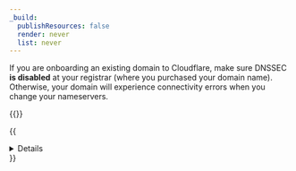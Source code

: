 ```yaml
---
_build:
  publishResources: false
  render: never
  list: never
---
```


If you are onboarding an existing domain to Cloudflare, make sure DNSSEC **is disabled** at your registrar (where you purchased your domain name). Otherwise, your domain will experience connectivity errors when you change your nameservers.

{{<render file="_dnssec-providers.md">}}

{{<details header="Why you have to disable DNSSEC">}}

{{<render file="_why-disable-dnssec.md">}}

{{</details>}}
